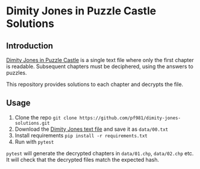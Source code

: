 # Dimity Jones in Puzzle Castle Solutions

## Introduction

[Dimity Jones in Puzzle Castle](https://obnakwa.itch.io/dimityjones) is a single text file where only the first chapter is readable. Subsequent chapters must be deciphered, using the answers to puzzles.

This repository provides solutions to each chapter and decrypts the file.

## Usage

1. Clone the repo `git clone https://github.com/pf981/dimity-jones-solutions.git`
2. Download the [Dimity Jones text file](https://obnakwa.itch.io/dimityjones) and save it as `data/00.txt`
3. Install requirements `pip install -r requirements.txt`
4. Run with `pytest`

`pytest` will generate the decrypted chapters in `data/01.chp`, `data/02.chp` etc. It will check that the decrypted files match the expected hash.
